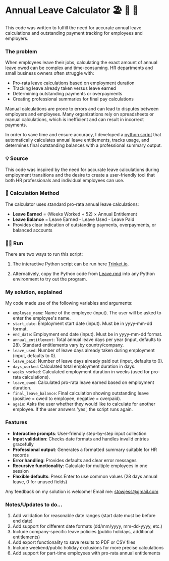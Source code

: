 # Annual Leave Calculator 🏖️ 💼 📅

This code was written to fulfill the need for accurate annual leave calculations and outstanding payment tracking for employees and employers.

### The problem
When employees leave their jobs, calculating the exact amount of annual leave owed can be complex and time-consuming. HR departments and small business owners often struggle with:
- Pro-rata leave calculations based on employment duration
- Tracking leave already taken versus leave earned
- Determining outstanding payments or overpayments
- Creating professional summaries for final pay calculations

Manual calculations are prone to errors and can lead to disputes between employers and employees. Many organizations rely on spreadsheets or manual calculations, which is inefficient and can result in incorrect payments.

In order to save time and ensure accuracy, I developed a [python script](Leave.rmd) that automatically calculates annual leave entitlements, tracks usage, and determines final outstanding balances with a professional summary output.

### 💡 Source
This code was inspired by the need for accurate leave calculations during employment transitions and the desire to create a user-friendly tool that both HR professionals and individual employees can use.

### 🧮 Calculation Method
The calculator uses standard pro-rata annual leave calculations:
- **Leave Earned** = (Weeks Worked ÷ 52) × Annual Entitlement
- **Leave Balance** = Leave Earned - Leave Used - Leave Paid
- Provides clear indication of outstanding payments, overpayments, or balanced accounts

### 🏃‍♀️ Run

There are two ways to run this script:
1. The interactive Python script can be run here [Trinket.io](https://trinket.io/python3/171561a9c746?outputOnly=true&runOption=run&showInstructions=true
).

2. Alternatively, copy the Python code from [Leave.rmd](Leave.rmd) into any Python environment to try out the program.

### My solution, explained

My code made use of the following variables and arguments:

- `employee_name`: Name of the employee (input). The user will be asked to enter the employee's name.
- `start_date`: Employment start date (input). Must be in yyyy-mm-dd format.
- `end_date`: Employment end date (input). Must be in yyyy-mm-dd format.
- `annual_entitlement`: Total annual leave days per year (input, defaults to 28). Standard entitlements vary by country/company.
- `leave_used`: Number of leave days already taken during employment (input, defaults to 0).
- `leave_paid`: Number of leave days already paid out (input, defaults to 0).
- `days_worked`: Calculated total employment duration in days.
- `weeks_worked`: Calculated employment duration in weeks (used for pro-rata calculations).
- `leave_owed`: Calculated pro-rata leave earned based on employment duration.
- `final_leave_balance`: Final calculation showing outstanding leave (positive = owed to employee, negative = overpaid).
- `again`: Asks the user whether they would like to calculate for another employee. If the user answers 'yes', the script runs again.

### Features
- **Interactive prompts**: User-friendly step-by-step input collection
- **Input validation**: Checks date formats and handles invalid entries gracefully
- **Professional output**: Generates a formatted summary suitable for HR records
- **Error handling**: Provides defaults and clear error messages
- **Recursive functionality**: Calculate for multiple employees in one session
- **Flexible defaults**: Press Enter to use common values (28 days annual leave, 0 for unused fields)

Any feedback on my solution is welcome! Email me: stowjess@gmail.com

### Notes/Updates to do...

1. Add validation for reasonable date ranges (start date must be before end date)
2. Add support for different date formats (dd/mm/yyyy, mm-dd-yyyy, etc.)
3. Include company-specific leave policies (public holidays, additional entitlements)
4. Add export functionality to save results to PDF or CSV files
5. Include weekend/public holiday exclusions for more precise calculations
6. Add support for part-time employees with pro-rata annual entitlements
